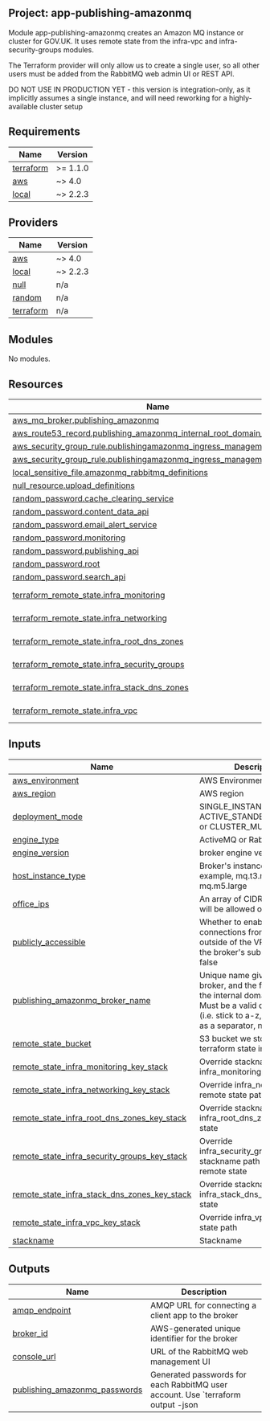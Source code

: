 ## Project: app-publishing-amazonmq

Module app-publishing-amazonmq creates an Amazon MQ instance or cluster for GOV.UK.
It uses remote state from the infra-vpc and infra-security-groups modules.

The Terraform provider will only allow us to create a single user, so all
other users must be added from the RabbitMQ web admin UI or REST API.

DO NOT USE IN PRODUCTION YET - this version is integration-only, as it
implicitly assumes a single instance, and will need reworking for a
highly-available cluster setup

## Requirements

| Name | Version |
|------|---------|
| <a name="requirement_terraform"></a> [terraform](#requirement\_terraform) | >= 1.1.0 |
| <a name="requirement_aws"></a> [aws](#requirement\_aws) | ~> 4.0 |
| <a name="requirement_local"></a> [local](#requirement\_local) | ~> 2.2.3 |

## Providers

| Name | Version |
|------|---------|
| <a name="provider_aws"></a> [aws](#provider\_aws) | ~> 4.0 |
| <a name="provider_local"></a> [local](#provider\_local) | ~> 2.2.3 |
| <a name="provider_null"></a> [null](#provider\_null) | n/a |
| <a name="provider_random"></a> [random](#provider\_random) | n/a |
| <a name="provider_terraform"></a> [terraform](#provider\_terraform) | n/a |

## Modules

No modules.

## Resources

| Name | Type |
|------|------|
| [aws_mq_broker.publishing_amazonmq](https://registry.terraform.io/providers/hashicorp/aws/latest/docs/resources/mq_broker) | resource |
| [aws_route53_record.publishing_amazonmq_internal_root_domain_name](https://registry.terraform.io/providers/hashicorp/aws/latest/docs/resources/route53_record) | resource |
| [aws_security_group_rule.publishingamazonmq_ingress_management_amqps](https://registry.terraform.io/providers/hashicorp/aws/latest/docs/resources/security_group_rule) | resource |
| [aws_security_group_rule.publishingamazonmq_ingress_management_https](https://registry.terraform.io/providers/hashicorp/aws/latest/docs/resources/security_group_rule) | resource |
| [local_sensitive_file.amazonmq_rabbitmq_definitions](https://registry.terraform.io/providers/hashicorp/local/latest/docs/resources/sensitive_file) | resource |
| [null_resource.upload_definitions](https://registry.terraform.io/providers/hashicorp/null/latest/docs/resources/resource) | resource |
| [random_password.cache_clearing_service](https://registry.terraform.io/providers/hashicorp/random/latest/docs/resources/password) | resource |
| [random_password.content_data_api](https://registry.terraform.io/providers/hashicorp/random/latest/docs/resources/password) | resource |
| [random_password.email_alert_service](https://registry.terraform.io/providers/hashicorp/random/latest/docs/resources/password) | resource |
| [random_password.monitoring](https://registry.terraform.io/providers/hashicorp/random/latest/docs/resources/password) | resource |
| [random_password.publishing_api](https://registry.terraform.io/providers/hashicorp/random/latest/docs/resources/password) | resource |
| [random_password.root](https://registry.terraform.io/providers/hashicorp/random/latest/docs/resources/password) | resource |
| [random_password.search_api](https://registry.terraform.io/providers/hashicorp/random/latest/docs/resources/password) | resource |
| [terraform_remote_state.infra_monitoring](https://registry.terraform.io/providers/hashicorp/terraform/latest/docs/data-sources/remote_state) | data source |
| [terraform_remote_state.infra_networking](https://registry.terraform.io/providers/hashicorp/terraform/latest/docs/data-sources/remote_state) | data source |
| [terraform_remote_state.infra_root_dns_zones](https://registry.terraform.io/providers/hashicorp/terraform/latest/docs/data-sources/remote_state) | data source |
| [terraform_remote_state.infra_security_groups](https://registry.terraform.io/providers/hashicorp/terraform/latest/docs/data-sources/remote_state) | data source |
| [terraform_remote_state.infra_stack_dns_zones](https://registry.terraform.io/providers/hashicorp/terraform/latest/docs/data-sources/remote_state) | data source |
| [terraform_remote_state.infra_vpc](https://registry.terraform.io/providers/hashicorp/terraform/latest/docs/data-sources/remote_state) | data source |

## Inputs

| Name | Description | Type | Default | Required |
|------|-------------|------|---------|:--------:|
| <a name="input_aws_environment"></a> [aws\_environment](#input\_aws\_environment) | AWS Environment | `string` | n/a | yes |
| <a name="input_aws_region"></a> [aws\_region](#input\_aws\_region) | AWS region | `string` | `"eu-west-1"` | no |
| <a name="input_deployment_mode"></a> [deployment\_mode](#input\_deployment\_mode) | SINGLE\_INSTANCE, ACTIVE\_STANDBY\_MULTI\_AZ, or CLUSTER\_MULTI\_AZ | `string` | `"SINGLE_INSTANCE"` | no |
| <a name="input_engine_type"></a> [engine\_type](#input\_engine\_type) | ActiveMQ or RabbitMQ | `string` | `"RabbitMQ"` | no |
| <a name="input_engine_version"></a> [engine\_version](#input\_engine\_version) | broker engine version | `string` | `"3.9.16"` | no |
| <a name="input_host_instance_type"></a> [host\_instance\_type](#input\_host\_instance\_type) | Broker's instance type. For example, mq.t3.micro, mq.m5.large | `string` | `"mq.t3.micro"` | no |
| <a name="input_office_ips"></a> [office\_ips](#input\_office\_ips) | An array of CIDR blocks that will be allowed offsite access. | `list(any)` | n/a | yes |
| <a name="input_publicly_accessible"></a> [publicly\_accessible](#input\_publicly\_accessible) | Whether to enable connections from applications outside of the VPC that hosts the broker's subnets. Default false | `bool` | `false` | no |
| <a name="input_publishing_amazonmq_broker_name"></a> [publishing\_amazonmq\_broker\_name](#input\_publishing\_amazonmq\_broker\_name) | Unique name given to the broker, and the first part of the internal domain name. Must be a valid domain part (i.e. stick to a-z, 0-9, and - as a separator, no spaces). | `string` | `"PublishingMQ"` | no |
| <a name="input_remote_state_bucket"></a> [remote\_state\_bucket](#input\_remote\_state\_bucket) | S3 bucket we store our terraform state in | `string` | n/a | yes |
| <a name="input_remote_state_infra_monitoring_key_stack"></a> [remote\_state\_infra\_monitoring\_key\_stack](#input\_remote\_state\_infra\_monitoring\_key\_stack) | Override stackname path to infra\_monitoring remote state | `string` | `""` | no |
| <a name="input_remote_state_infra_networking_key_stack"></a> [remote\_state\_infra\_networking\_key\_stack](#input\_remote\_state\_infra\_networking\_key\_stack) | Override infra\_networking remote state path | `string` | `""` | no |
| <a name="input_remote_state_infra_root_dns_zones_key_stack"></a> [remote\_state\_infra\_root\_dns\_zones\_key\_stack](#input\_remote\_state\_infra\_root\_dns\_zones\_key\_stack) | Override stackname path to infra\_root\_dns\_zones remote state | `string` | `""` | no |
| <a name="input_remote_state_infra_security_groups_key_stack"></a> [remote\_state\_infra\_security\_groups\_key\_stack](#input\_remote\_state\_infra\_security\_groups\_key\_stack) | Override infra\_security\_groups stackname path to infra\_vpc remote state | `string` | `""` | no |
| <a name="input_remote_state_infra_stack_dns_zones_key_stack"></a> [remote\_state\_infra\_stack\_dns\_zones\_key\_stack](#input\_remote\_state\_infra\_stack\_dns\_zones\_key\_stack) | Override stackname path to infra\_stack\_dns\_zones remote state | `string` | `""` | no |
| <a name="input_remote_state_infra_vpc_key_stack"></a> [remote\_state\_infra\_vpc\_key\_stack](#input\_remote\_state\_infra\_vpc\_key\_stack) | Override infra\_vpc remote state path | `string` | `""` | no |
| <a name="input_stackname"></a> [stackname](#input\_stackname) | Stackname | `string` | `"blue"` | no |

## Outputs

| Name | Description |
|------|-------------|
| <a name="output_amqp_endpoint"></a> [amqp\_endpoint](#output\_amqp\_endpoint) | AMQP URL for connecting a client app to the broker |
| <a name="output_broker_id"></a> [broker\_id](#output\_broker\_id) | AWS-generated unique identifier for the broker |
| <a name="output_console_url"></a> [console\_url](#output\_console\_url) | URL of the RabbitMQ web management UI |
| <a name="output_publishing_amazonmq_passwords"></a> [publishing\_amazonmq\_passwords](#output\_publishing\_amazonmq\_passwords) | Generated passwords for each RabbitMQ user account. Use `terraform output -json | jq '.publishing_amazonmq_passwords.value'` to retrieve the values. |
